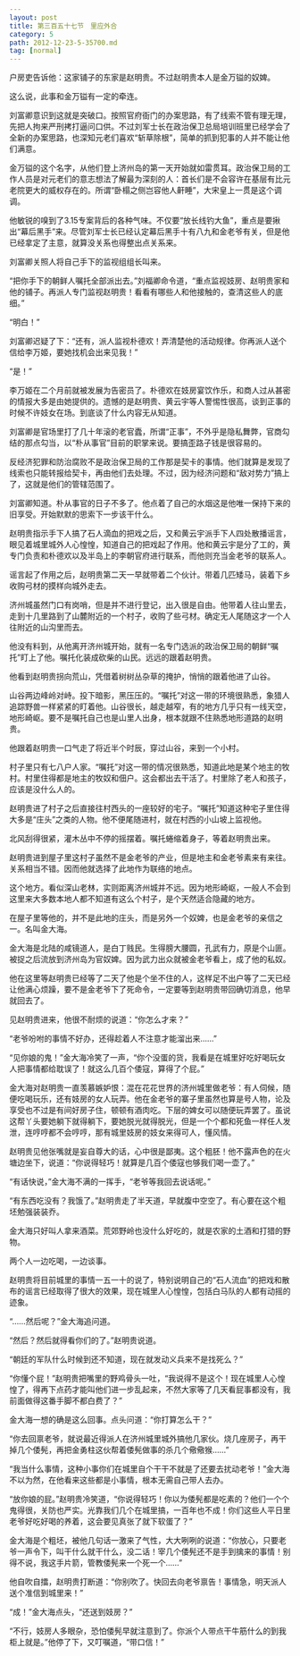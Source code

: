 ```yaml
---
layout: post
title: 第三百五十七节　里应外合
category: 5
path: 2012-12-23-5-35700.md
tag: [normal]
---
```


户房吏告诉他：这家铺子的东家是赵明贵。不过赵明贵本人是金万镒的奴婢。

这么说，此事和金万镒有一定的牵连。

刘富卿意识到这就是突破口。按照官府衙门的办案思路，有了线索不管有理无理，先把人拘来严刑拷打逼问口供。不过刘军士长在政治保卫总局培训班里已经学会了全新的办案思路，也深知元老们喜欢“斩草除根”，简单的抓到犯事的人并不能让他们满意。

金万镒的这个名字，从他们登上济州岛的第一天开始就如雷贯耳。政治保卫局的工作人员是对元老们的意志想法了解最为深刻的人：首长们是不会容许在基层有比元老院更大的威权存在的。所谓“卧榻之侧岂容他人鼾睡”，大宋皇上一贯是这个调调。

他敏锐的嗅到了3.15专案背后的各种气味。不仅要“放长线钓大鱼”，重点是要揪出“幕后黑手”来。尽管刘军士长已经认定幕后黑手十有八九和金老爷有关，但是他已经拿定了主意，就算没关系也得整出点关系来。

刘富卿关照人将自己手下的监视组组长叫来。

“把你手下的朝鲜人嘱托全部派出去。”刘福卿命令道，“重点监视妓房、赵明贵家和他的铺子。再派人专门监视赵明贵！看看有哪些人和他接触的，查清这些人的底细。”

“明白！”

刘富卿迟疑了下：“还有，派人监视朴德欢！弄清楚他的活动规律。你再派人送个信给李万姬，要她找机会出来见我！”

“是！”

李万姬在二个月前就被发展为告密员了。朴德欢在妓房宴饮作乐，和商人过从甚密的情报大多是由她提供的。遗憾的是赵明贵、黄云宇等人警惕性很高，谈到正事的时候不许妓女在场。到底谈了什么内容无从知道。

刘富卿是官场里打了几十年滚的老官蠹，所谓“正事”，不外乎是隐私舞弊，官商勾结的那点勾当，以“朴从事官”目前的职掌来说。要搞歪路子钱是很容易的。

反经济犯罪和防治腐败不是政治保卫局的工作那是契卡的事情。他们就算是发现了线索也只能转报给契卡，再由他们去处理。不过，因为经济问题和“敌对势力”搞上了，这就是他们的管辖范围了。

刘富卿知道。朴从事官的日子不多了。他点着了自己的水烟这是他唯一保持下来的旧享受。开始默默的思索下一步该干什么。

赵明贵指示手下人搞了石人滴血的把戏之后，又和黄云宇派手下人四处散播谣言，眼见着城里城外人心惶惶，知道自己的把戏起了作用。他和黄云宇是分了工的，黄专门负责和朴德欢以及半岛上的李朝官府进行联系，而他则充当金老爷的联系人。

谣言起了作用之后，赵明贵第二天一早就带着二个伙计。带着几匹矮马，装着下乡收购弓材的摸样向城外走去。

济州城虽然门口有岗哨，但是并不进行登记，出入很是自由。他带着人往山里去，走到十几里路到了山麓附近的一个村子，收购了些弓材。确定无人尾随这才一个人往附近的山沟里而去。

他没有料到，从他离开济州城开始，就有一名专门选派的政治保卫局的朝鲜“嘱托”盯上了他。嘱托化装成砍柴的山民。远远的跟着赵明贵。

他看到赵明贵拐向荒山，凭借着树树丛杂草的掩护，悄悄的跟着他进了山谷。

山谷两边峰岭对峙。投下暗影，黑压压的。“嘱托”对这一带的环境很熟悉，象猎人追踪野兽一样紧紧的盯着他。山谷很长，越走越窄，有的地方几乎只有一线天空，地形崎岖。要不是嘱托自己也是山里人出身，根本就跟不住熟悉地形道路的赵明贵。

他跟着赵明贵一口气走了将近半个时辰，穿过山谷，来到一个小村。

村子里只有七八户人家。“嘱托”对这一带的情况很熟悉，知道此地是某个地主的牧村。村里住得都是地主的牧奴和佃户。这会都出去干活了。村里除了老人和孩子，应该是没什么人的。

赵明贵进了村子之后直接往村西头的一座较好的宅子。“嘱托”知道这种宅子里住得大多是“庄头”之类的人物。他不便尾随进村，就在村西的小山坡上监视他。

北风刮得很紧，灌木丛中不停的摇摆着。嘱托蜷缩着身子，等着赵明贵出来。

赵明贵进到屋子里这村子虽然不是金老爷的产业，但是地主和金老爷素来有来往。关系相当不错。因而他就选择了此地作为联络的地点。

这个地方。看似深山老林，实则距离济州城并不远。因为地形崎岖，一般人不会到这里来大多数本地人都不知道有这么个村子，是个天然适合隐藏的地方。

在屋子里等他的，并不是此地的庄头，而是另外一个奴婢，也是金老爷的亲信之一。名叫金大海。

金大海是北陆的咸镜道人，是白丁贱民。生得膀大腰圆，孔武有力，原是个山匪。被捉之后流放到济州岛为官奴婢。因为武力出众就被金老爷看上，成了他的私奴。

他在这里等赵明贵已经等了二天了他是个坐不住的人，这样足不出户等了二天已经让他满心烦躁，要不是金老爷下了死命令，一定要等到赵明贵带回确切消息，他早就回去了。

见赵明贵进来，他很不耐烦的说道：“你怎么才来？”

“老爷吩咐的事情不好办，还得趁着人不注意才能溜出来……”

“见你娘的鬼！”金大海冷笑了一声，“你个没蛋的货，我看是在城里好吃好喝玩女人把事情都给耽误了！就这么几百个倭寇，算得了个屁。”

金大海对赵明贵一直羡慕嫉妒恨：混在花花世界的济州城里做老爷：有人伺候，随便吃喝玩乐，还有妓房的女人玩弄。他在金老爷的寨子里虽然也算是号人物，论及享受也不过是有间好房子住，顿顿有酒肉吃。下层的婢女可以随便玩弄罢了。虽说这帮丫头要她躺下就得躺下，要她脱光就得脱光，但是一个个都和死鱼一样任人发泄，连哼哼都不会哼哼，那有城里妓房的妓女来得可人，懂风情。

赵明贵见他张嘴就是妄自尊大的话，心中很是鄙夷。这个粗胚！他不露声色的在火塘边坐下，说道：“你说得轻巧！就算是几百个倭寇也够我们喝一壶了。”

“有话快说，”金大海不满的一挥手，“老爷等我回去说话呢。”

“有东西吃没有？我饿了。”赵明贵走了半天道，早就腹中空空了。有心要在这个粗坯勉强装装乔。

金大海只好叫人拿来酒菜。荒郊野岭也没什么好吃的，就是农家的土酒和打猎的野物。

两个人一边吃喝，一边谈事。

赵明贵将目前城里的事情一五一十的说了，特别说明自己的“石人流血”的把戏和散布的谣言已经取得了很大的效果，现在城里人心惶惶，包括白马队的人都有动摇的迹象。

“……然后呢？”金大海追问道。

“然后？然后就得看你们的了。”赵明贵说道。

“朝廷的军队什么时候到还不知道，现在就发动义兵来不是找死么？”

“你懂个屁！”赵明贵把嘴里的野鸡骨头一吐，“我说得不是这个！现在城里人心惶惶了，得再下点药才能叫他们进一步乱起来，不然大家等了几天看屁事都没有，我前面做得这番手脚不都白费了？”

金大海一想的确是这么回事。点头问道：“你打算怎么干？”

“你去回禀老爷，就说最近得派人在济州城里城外搞他几家伙。烧几座房子，再干掉几个倭髡，再把金勇柱这伙帮着倭髡做事的杀几个儆儆猴……”

“我当什么事情，这种小事你们在城里自个干干不就是了还要去扰动老爷！”金大海不以为然，在他看来这些都是小事情，根本无需自己带人去办。

“放你娘的屁。”赵明贵冷笑道，“你说得轻巧！你以为倭髡都是吃素的？他们一个个鬼得很，关防也严实。光靠我们几个在城里搞，一百年也不成！你们这些人平日里老爷好吃好喝的养着，这会要见真张了就下软蛋了？”

金大海是个粗坯，被他几句话一激来了气性，大大咧咧的说道：“你放心，只要老爷一声令下，叫干什么就干什么，没二话！宰几个倭髡还不是手到擒来的事情！别得不说，我这手片箭，管教倭髡来一个死一个……”

他自吹自擂，赵明贵打断道：“你别吹了。快回去向老爷禀告！事情急，明天派人送个准信到城里来！”

“成！”金大海点头，“还送到妓房？”

“不行，妓房人多眼杂，恐怕倭髡早就注意到了。你派个人带点干牛筋什么的到我柜上就是。”他停了下，又叮嘱道，“带口信！”